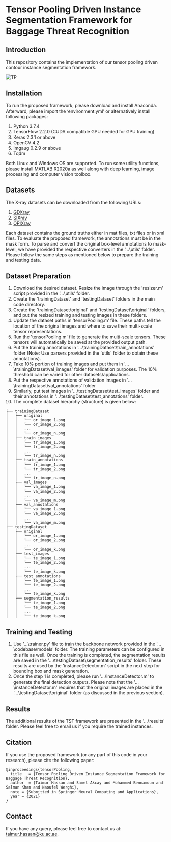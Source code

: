 # Tensor Pooling Driven Instance Segmentation Framework for Baggage Threat Recognition

## Introduction
This repository contains the implementation of our tensor pooling driven contour instance segmentation framework. 

![TP](/images/Picture212.jpg)

## Installation
To run the proposed framework, please download and install Anaconda. Afterward, please import the ‘environment.yml’ or alternatively install following packages: 
1. Python 3.7.4 
2. TensorFlow 2.2.0 (CUDA compatible GPU needed for GPU training) 
3. Keras 2.3.1 or above 
4. OpenCV 4.2 
5. Imgaug 0.2.9 or above 
6. Tqdm 

Both Linux and Windows OS are supported. To run some utility functions, please install MATLAB R2020a as well along with deep learning, image processing and computer vision toolbox.

## Datasets
The X-ray datasets can be downloaded from the following URLs: 
1. [GDXray](https://domingomery.ing.puc.cl/material/gdxray/) 
2. [SIXray](https://github.com/MeioJane/SIXray) 
3. [OPIXray](https://github.com/OPIXray-author/OPIXray) 

Each dataset contains the ground truths either in mat files, txt files or in xml files. To evaluate the proposed framework, the annotations must be in the mask form. To parse and convert the original box-level annotations to mask-level, we have provided the respective converters in the ‘…\utils’ folder. Please follow the same steps as mentioned below to prepare the training and testing data. 

## Dataset Preparation

1. Download the desired dataset. Resize the image through the 'resizer.m' script provided in the ‘…\utils’ folder.
2. Create the 'trainingDataset' and 'testingDataset' folders in the main code directory.
3. Create the 'trainingDataset\original' and 'testingDataset\original' folders, and put the resized training and testing images in these folders. 
4. Update the dataset paths in ‘tensorPooling.m’ file. These paths tell the location of the original images and where to save their multi-scale tensor representations.
5. Run the 'tensorPooling.m' file to generate the multi-scale tensors. These tensors will automatically be saved at the provided output path. 
5. Put the training annotations in '…\trainingDataset\train_annotations' folder (Note: Use parsers provided in the 'utils' folder to obtain these annotations). 
6. Take 10% portion of training images and put them in '…\trainingDataset\val_images' folder for validation purposes. The 10% threshold can be varied for other datasets/applications.
7. Put the respective annotations of validation images in '…\trainingDataset\val_annotations' folder 
9. Similarly, put test images in '…\testingDataset\test_images' folder and their annotations in '…\testingDataset\test_annotations' folder. 
4. The complete dataset hierarchy (structure) is given below:
```
├── trainingDataset
│   ├── original
│   │   └── or_image_1.png
│   │   └── or_image_2.png
│   │   ...
│   │   └── or_image_n.png
│   ├── train_images
│   │   └── tr_image_1.png
│   │   └── tr_image_2.png
│   │   ...
│   │   └── tr_image_n.png
│   ├── train_annotations
│   │   └── tr_image_1.png
│   │   └── tr_image_2.png
│   │   ...
│   │   └── tr_image_n.png
│   ├── val_images
│   │   └── va_image_1.png
│   │   └── va_image_2.png
│   │   ...
│   │   └── va_image_m.png
│   ├── val_annotations
│   │   └── va_image_1.png
│   │   └── va_image_2.png
│   │   ...
│   │   └── va_image_m.png
├── testingDataset
│   ├── original
│   │   └── or_image_1.png
│   │   └── or_image_2.png
│   │   ...
│   │   └── or_image_k.png
│   ├── test_images
│   │   └── te_image_1.png
│   │   └── te_image_2.png
│   │   ...
│   │   └── te_image_k.png
│   ├── test_annotations
│   │   └── te_image_1.png
│   │   └── te_image_2.png
│   │   ...
│   │   └── te_image_k.png
│   ├── segmentation_results
│   │   └── te_image_1.png
│   │   └── te_image_2.png
│   │   ...
│   │   └── te_image_k.png
```

## Training and Testing
1. Use '…\trainer.py' file to train the backbone network provided in the '…\codebase\models' folder. The training parameters can be configured in this file as well. Once the training is completed, the segmentation results are saved in the '…\testingDataset\segmentation_results' folder. These results are used by the 'instanceDetector.m' script in the next step for bounding box and mask generation. 
2. Once the step 1 is completed, please run '…\instanceDetector.m' to generate the final detection outputs. Please note that the '…\instanceDetector.m' requires that the original images are placed in the '…\testingDataset\original' folder (as discussed in the previous section).

## Results
The additional results of the TST framework are presented in the '…\results' folder. Please feel free to email us if you require the trained instances. 

## Citation
If you use the proposed framework (or any part of this code in your research), please cite the following paper:

```
@inproceedings{tensorPooling,
  title   = {Tensor Pooling Driven Instance Segmentation Framework for Baggage Threat Recognition},
  author  = {Taimur Hassan and Samet Akcay and Mohammed Bennamoun and Salman Khan and Naoufel Werghi},
  note = {Submitted in Springer Neural Computing and Applications},
  year = {2021}
}
```

## Contact
If you have any query, please feel free to contact us at: taimur.hassan@ku.ac.ae.
